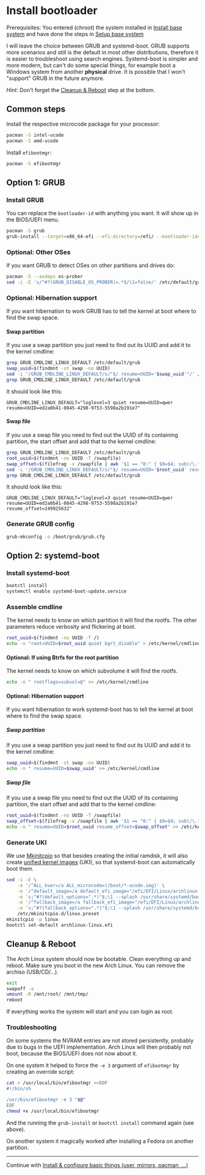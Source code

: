 # Install bootloader

Prerequisites: You entered (chroot) the system installed in [Install base system](./base-install.md) and have done the steps in [Setup base system](./base-setup.md)

I will leave the choice between GRUB and systemd-boot.
GRUB supports more scenarios and still is the default in most other distributions, therefore it is easier to troubleshoot using search engines.
Systemd-boot is simpler and more modern, but can't do some special things, for example boot a Windows system from another **physical** drive.
It is possible that I won't "support" GRUB in the future anymore.

*Hint:* Don't forget the [Cleanup & Reboot](#cleanup--reboot) step at the bottom.


## Common steps

Install the respective microcode package for your processor:

```bash
pacman -S intel-ucode
pacman -S amd-ucode
```

Install `efibootmgr`:

```bash
pacman -S efibootmgr
```


## Option 1: GRUB


### Install GRUB

You can replace the `bootloader-id` with anything you want.
It will show up in the BIOS/UEFI menu.

```bash
pacman -S grub
grub-install --target=x86_64-efi --efi-directory=/efi/ --bootloader-id=archlinux
```


### Optional: Other OSes

If you want GRUB to detect OSes on other partitions and drives do:

```bash
pacman -S --asdeps os-prober
sed -i -E 's/^#?(GRUB_DISABLE_OS_PROBER)=.*$/\1=false/' /etc/default/grub
```


### Optional: Hibernation support

If you want hibernation to work GRUB has to tell the kernel at boot where to find the swap space.


#### Swap partition

If you use a swap partition you just need to find out its UUID and add it to the kernel cmdline:

```bash
grep GRUB_CMDLINE_LINUX_DEFAULT /etc/default/grub
swap_uuid=$(findmnt -st swap -no UUID)
sed -i '/GRUB_CMDLINE_LINUX_DEFAULT/s/"$/ resume=UUID='$swap_uuid'"/' /etc/default/grub
grep GRUB_CMDLINE_LINUX_DEFAULT /etc/default/grub
```

It should look like this:

```
GRUB_CMDLINE_LINUX_DEFAULT="loglevel=3 quiet resume=UUID=qwer resume=UUID=ed2a0b41-0845-4298-9753-5598a2b191e7"
```


#### Swap file

If you use a swap file you need to find out the UUID of its containing partition, the start offset and add that to the kernel cmdline:

```bash
grep GRUB_CMDLINE_LINUX_DEFAULT /etc/default/grub
root_uuid=$(findmnt -no UUID -T /swapfile)
swap_offset=$(filefrag -v /swapfile | awk '$1 == "0:" { $0=$4; sub(/\.*$/, ""); print }')
sed -i '/GRUB_CMDLINE_LINUX_DEFAULT/s/"$/ resume=UUID='$root_uuid' resume_offset='$swap_offset'"/' /etc/default/grub
grep GRUB_CMDLINE_LINUX_DEFAULT /etc/default/grub
```

It should look like this:

```
GRUB_CMDLINE_LINUX_DEFAULT="loglevel=3 quiet resume=UUID=qwer resume=UUID=ed2a0b41-0845-4298-9753-5598a2b191e7 resume_offset=249925632"
```


### Generate GRUB config

```bash
grub-mkconfig -o /boot/grub/grub.cfg
```


## Option 2: systemd-boot


### Install systemd-boot

```bash
bootctl install
systemctl enable systemd-boot-update.service
```


### Assemble cmdline

The kernel needs to know on which partition it will find the rootfs.
The other parameters reduce verbosity and flickering at boot.

```bash
root_uuid=$(findmnt -no UUID -T /)
echo -n "root=UUID=$root_uuid quiet bgrt_disable" > /etc/kernel/cmdline
```


#### Optional: If using Btrfs for the root partition

The kernel needs to know on which subvolume it will find the rootfs.

```bash
echo -n " rootflags=subvol=@" >> /etc/kernel/cmdline
```


#### Optional: Hibernation support

If you want hibernation to work systemd-boot has to tell the kernel at boot where to find the swap space.


##### Swap partition

If you use a swap partition you just need to find out its UUID and add it to the kernel cmdline:

```bash
swap_uuid=$(findmnt -st swap -no UUID)
echo -n " resume=UUID=$swap_uuid" >> /etc/kernel/cmdline
```


##### Swap file

If you use a swap file you need to find out the UUID of its containing partition, the start offset and add that to the kernel cmdline:

```bash
root_uuid=$(findmnt -no UUID -T /swapfile)
swap_offset=$(filefrag -v /swapfile | awk '$1 == "0:" { $0=$4; sub(/\.*$/, ""); print }')
echo -n " resume=UUID=$root_uuid resume_offset=$swap_offset" >> /etc/kernel/cmdline
```


### Generate UKI

We use [Mkinitcpio](https://wiki.archlinux.org/title/Mkinitcpio) so that besides creating the initial ramdisk, it will also create [unified kernel images](https://wiki.archlinux.org/title/Unified_kernel_image) (UKI), so that systemd-boot can automatically boot them.

```bash
sed -i -E \
	-e '/^ALL_kver=/a ALL_microcode=(/boot/*-ucode.img)' \
	-e '/^default_image=/a default_efi_image="/efi/EFI/Linux/archlinux-linux.efi"' \
	-e 's;^#?(default_options=".*)"$;\1 --splash /usr/share/systemd/bootctl/splash-arch.bmp";' \
	-e '/^fallback_image=/a fallback_efi_image="/efi/EFI/Linux/archlinux-linux-fallback.efi"' \
	-e 's;^#?(fallback_options=".*)"$;\1 --splash /usr/share/systemd/bootctl/splash-arch.bmp";' \
	/etc/mkinitcpio.d/linux.preset
mkinitcpio -p linux
bootctl set-default archlinux-linux.efi
```


## Cleanup & Reboot

The Arch Linux system should now be bootable.
Clean everything up and reboot.
Make sure you boot in the new Arch Linux.
You can remove the archiso (USB/CD/...).

```bash
exit
swapoff -a
umount -R /mnt/root/ /mnt/tmp/
reboot
```

If everything works the system will start and you can login as root.

### Troubleshooting

On some systems the NVRAM entries are not stored persistently, probably due to bugs in the UEFI implementation.
Arch Linux will then probably not boot, because the BIOS/UEFI does not now about it.

On one system it helped to force the `-e 3` argument of `efibootmgr` by creating an override script:

```bash
cat > /usr/local/bin/efibootmgr <<EOF
#!/bin/sh

/usr/bin/efibootmgr -e 3 "$@"
EOF
chmod +x /usr/local/bin/efibootmgr
```

And the running the `grub-install` or `bootctl install` command again (see above).

On another system it magically worked after installing a Fedora on another partition.

---

Continue with [Install & configure basic things (user, mirrors, pacman, ...)](./basic.md)
